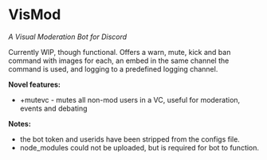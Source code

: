# VisMod
*A Visual Moderation Bot for Discord*

Currently WIP, though functional. Offers a warn, mute, kick and ban command with images for each, an embed in the same channel the command is used, and logging to a predefined logging channel. 

**Novel features:**
- +mutevc - mutes all non-mod users in a VC, useful for moderation, events and debating

**Notes:**
- the bot token and userids have been stripped from the configs file. 
- node_modules could not be uploaded, but is required for bot to function.   

